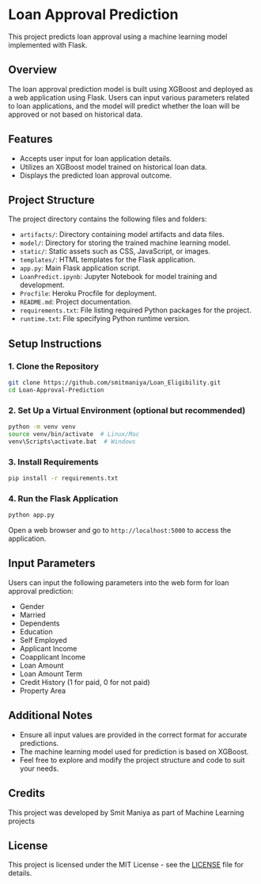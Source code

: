 # Loan Approval Prediction

This project predicts loan approval using a machine learning model implemented with Flask.

## Overview

The loan approval prediction model is built using XGBoost and deployed as a web application using Flask. Users can input various parameters related to loan applications, and the model will predict whether the loan will be approved or not based on historical data.

## Features

- Accepts user input for loan application details.
- Utilizes an XGBoost model trained on historical loan data.
- Displays the predicted loan approval outcome.

## Project Structure

The project directory contains the following files and folders:

- `artifacts/`: Directory containing model artifacts and data files.
- `model/`: Directory for storing the trained machine learning model.
- `static/`: Static assets such as CSS, JavaScript, or images.
- `templates/`: HTML templates for the Flask application.
- `app.py`: Main Flask application script.
- `LoanPredict.ipynb`: Jupyter Notebook for model training and development.
- `Procfile`: Heroku Procfile for deployment.
- `README.md`: Project documentation.
- `requirements.txt`: File listing required Python packages for the project.
- `runtime.txt`: File specifying Python runtime version.

## Setup Instructions

### 1. Clone the Repository

```bash
git clone https://github.com/smitmaniya/Loan_Eligibility.git
cd Loan-Approval-Prediction
```

### 2. Set Up a Virtual Environment (optional but recommended)

```bash
python -m venv venv
source venv/bin/activate  # Linux/Mac
venv\Scripts\activate.bat  # Windows
```

### 3. Install Requirements

```bash
pip install -r requirements.txt
```

### 4. Run the Flask Application

```bash
python app.py
```

Open a web browser and go to `http://localhost:5000` to access the application.

## Input Parameters

Users can input the following parameters into the web form for loan approval prediction:

- Gender
- Married
- Dependents
- Education
- Self Employed
- Applicant Income
- Coapplicant Income
- Loan Amount
- Loan Amount Term
- Credit History (1 for paid, 0 for not paid)
- Property Area

## Additional Notes

- Ensure all input values are provided in the correct format for accurate predictions.
- The machine learning model used for prediction is based on XGBoost.
- Feel free to explore and modify the project structure and code to suit your needs.

## Credits

This project was developed by Smit Maniya as part of Machine Learning projects

## License

This project is licensed under the MIT License - see the [LICENSE](LICENSE) file for details.
```
